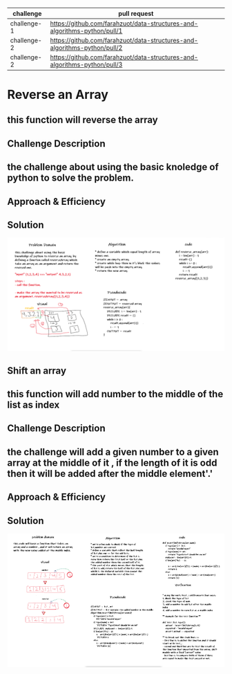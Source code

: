 |challenge|pull request|
|---|---|
|challenge-1|https://github.com/farahzuot/data-structures-and-algorithms-python/pull/1|
|challenge-2|https://github.com/farahzuot/data-structures-and-algorithms-python/pull/2|
|challenge-2|https://github.com/farahzuot/data-structures-and-algorithms-python/pull/3|

# Reverse an Array

## this function will reverse the array

## Challenge Description

## the challenge about using the basic knoledge of python to solve the problem.

## Approach & Efficiency
<!-- What approach did you take? Why? What is the Big O space/time for this approach? -->

## Solution

![whiteboard](data_structures_and_algorithms/assets/array-reverse.png)


## Shift an array

## this function will add number to the middle of the list as index

## Challenge Description

## the challenge will add a given number to a given array at the middle of it , if the length of it is odd then it will be added after the middle element'.'

## Approach & Efficiency
<!-- What approach did you take? Why? What is the Big O space/time for this approach? -->

## Solution

![whiteboard](data_structures_and_algorithms/assets/array-shift.png)
